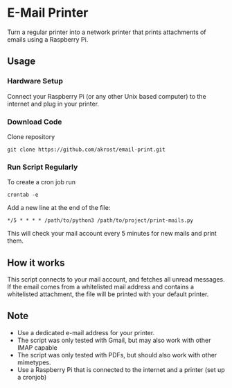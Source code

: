 # E-Mail Printer
Turn a regular printer into a network printer that prints attachments of emails using a Raspberry Pi.

## Usage

### Hardware Setup
Connect your Raspberry Pi (or any other Unix based computer) to the internet and plug in your printer.

### Download Code
Clone repository
```shell script
git clone https://github.com/akrost/email-print.git
```

### Run Script Regularly
To create a cron job run
```shell script
crontab -e
```

Add a new line at the end of the file:
```shell script
*/5 * * * * /path/to/python3 /path/to/project/print-mails.py
```
This will check your mail account every 5 minutes for new mails and print them.


## How it works
This script connects to your mail account, and fetches all unread messages.
If the email comes from a whitelisted mail address and contains a whitelisted attachment,
the file will be printed with your default printer.


## Note
* Use a dedicated e-mail address for your printer.
* The script was only tested with Gmail, but may also work with other IMAP capable
* The script was only tested with PDFs, but should also work with other mimetypes.
* Use a Raspberry Pi that is connected to the internet and a printer (set up a cronjob)
